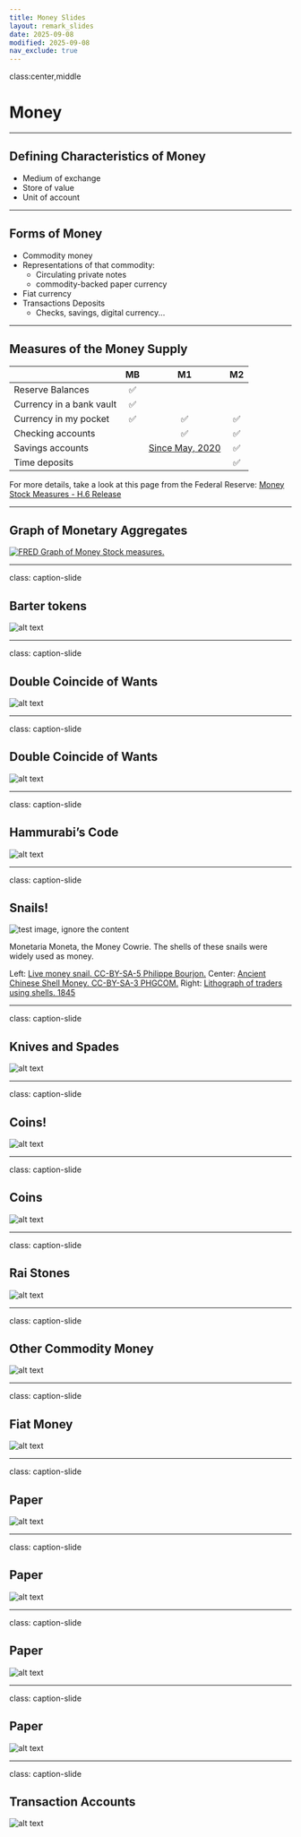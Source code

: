 ```yaml
---
title: Money Slides
layout: remark_slides
date: 2025-09-08
modified: 2025-09-08
nav_exclude: true
---
```


class:center,middle

# Money


---

## Defining Characteristics of Money

- Medium of exchange
- Store of value
- Unit of account

---

## Forms of Money 

- Commodity money
- Representations of that commodity:
    - Circulating private notes
    - commodity-backed paper currency
- Fiat currency
- Transactions Deposits
    - Checks, savings, digital currency...


---

## Measures of the Money Supply

| | MB | M1 | M2 |
|:--|:-:|:-:|:-:|
| Reserve Balances         | ✅ |  |  |
| Currency in a bank vault | ✅ |  |  |
| Currency in my pocket    | ✅ | ✅ | ✅ |
| Checking accounts |  | ✅ | ✅ |
| Savings accounts |  | [Since May, 2020](https://fredblog.stlouisfed.org/2021/01/whats-behind-the-recent-surge-in-the-m1-money-supply/) | ✅ |
| Time deposits |  |  | ✅ |

For more details, take a look at this page from the Federal Reserve: 
[Money Stock Measures - H.6 Release](https://www.federalreserve.gov/releases/h6/current/default.htm)

---

## Graph of Monetary Aggregates


[![FRED Graph of Money Stock measures.](https://fred.stlouisfed.org/graph/fredgraph.png?g=1vzEU)](https://fred.stlouisfed.org/graph/?g=1vzEU) 


---

class: caption-slide

## Barter tokens

![alt text](barter-1.png)


---

class: caption-slide

## Double Coincide of Wants

![alt text](diagram-1.png)


---

class: caption-slide

## Double Coincide of Wants

![alt text](diagram2-1.png)

---

class: caption-slide

## Hammurabi’s Code

![alt text](ham-1.png)

---


class: caption-slide

## Snails!


![test image, ignore the content](https://www.rmwinslow.com/3102/img-money-snails.webp)

Monetaria Moneta, the Money Cowrie. The shells of these snails were widely used as money.

Left: [Live money snail. CC-BY-SA-5 Philippe Bourjon.](https://commons.wikimedia.org/wiki/File:Monetaria_moneta_-_2.jpg)
Center: [Ancient Chinese Shell Money. CC-BY-SA-3 PHGCOM.](https://commons.wikimedia.org/wiki/File:Chinese_shell_money_16th_8th_century_BCE.jpg)
Right: [Lithograph of traders using shells. 1845](https://commons.wikimedia.org/wiki/File:A_print_from_1845_shows_cowry_shells_being_used_as_money_by_an_Arab_trader.jpg)




---

class: caption-slide

## Knives and Spades

![alt text](spade-1.png)


---

class: caption-slide

## Coins!

![alt text](coins-1.png)


---

class: caption-slide

## Coins

![alt text](img-money-lydia.webp)




---

class: caption-slide

## Rai Stones

![alt text](rai-1.png)


---

class: caption-slide

## Other Commodity Money

![alt text](beaver-1.png)


---

class: caption-slide

## Fiat Money

![alt text](diagram3-1.png)


---

class: caption-slide

## Paper

![alt text](paper-1.png)



---

class: caption-slide

## Paper

![alt text](paper2-1.png)

<!-- skip over playing cards for now -->

---

class: caption-slide

## Paper

![alt text](paper3-1.png)


---

class: caption-slide

## Paper

![alt text](paper4-1.png)

<!-- skip tally sticks -->

---

class: caption-slide

## Transaction Accounts

![alt text](checks-1.png)

<!-- skipp bank strike -->


